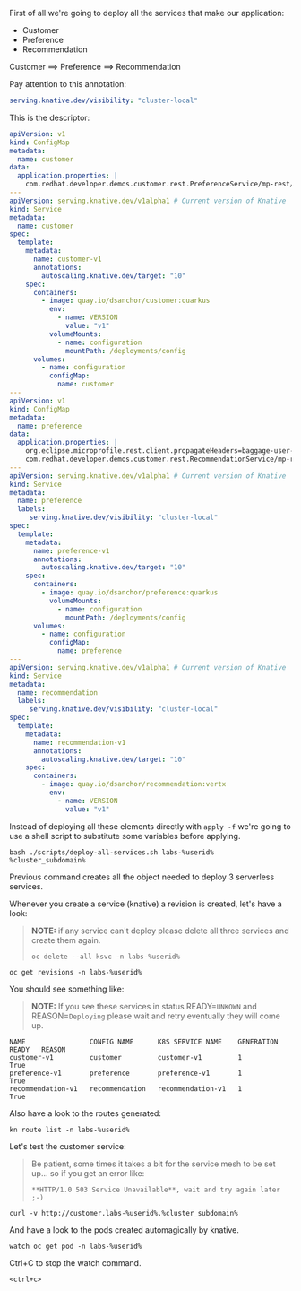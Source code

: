 First of all we're going to deploy all the services that make our application:

- Customer
- Preference
- Recommendation

Customer ==> Preference ==> Recommendation

Pay attention to this annotation:

```yaml
serving.knative.dev/visibility: "cluster-local"
```

This is the descriptor:

```yaml
apiVersion: v1
kind: ConfigMap
metadata:
  name: customer
data:
  application.properties: |
    com.redhat.developer.demos.customer.rest.PreferenceService/mp-rest/url=http://preference.$NAMESPACE:80
---
apiVersion: serving.knative.dev/v1alpha1 # Current version of Knative
kind: Service
metadata:
  name: customer
spec:
  template:
    metadata:
      name: customer-v1
      annotations:
        autoscaling.knative.dev/target: "10"
    spec:
      containers:
        - image: quay.io/dsanchor/customer:quarkus
          env:
            - name: VERSION
              value: "v1"
          volumeMounts:
            - name: configuration
              mountPath: /deployments/config
      volumes:
        - name: configuration
          configMap:
            name: customer
---
apiVersion: v1
kind: ConfigMap
metadata:
  name: preference
data:
  application.properties: |
    org.eclipse.microprofile.rest.client.propagateHeaders=baggage-user-agent
    com.redhat.developer.demos.customer.rest.RecommendationService/mp-rest/url=http://recommendation.$NAMESPACE:80
---
apiVersion: serving.knative.dev/v1alpha1 # Current version of Knative
kind: Service
metadata:
  name: preference 
  labels:
     serving.knative.dev/visibility: "cluster-local"
spec:
  template:
    metadata:
      name: preference-v1
      annotations:
        autoscaling.knative.dev/target: "10"
    spec:
      containers:
        - image: quay.io/dsanchor/preference:quarkus
          volumeMounts:
            - name: configuration
              mountPath: /deployments/config
      volumes:
        - name: configuration
          configMap:
            name: preference
---
apiVersion: serving.knative.dev/v1alpha1 # Current version of Knative
kind: Service
metadata:
  name: recommendation 
  labels:
     serving.knative.dev/visibility: "cluster-local"
spec:
  template:
    metadata:
      name: recommendation-v1
      annotations:
        autoscaling.knative.dev/target: "10"
    spec:
      containers:
        - image: quay.io/dsanchor/recommendation:vertx
          env:
            - name: VERSION
              value: "v1"

```

Instead of deploying all these elements directly with `apply -f` we're going to use a shell script to substitute some variables before applying.

```execute-1
bash ./scripts/deploy-all-services.sh labs-%userid% %cluster_subdomain%
```

Previous command creates all the object needed to deploy 3 serverless services.

Whenever you create a service (knative) a revision is created, let's have a look:

> **NOTE:** if any service can't deploy please delete all three services and create them again.
> ```copy
> oc delete --all ksvc -n labs-%userid%
> ```

```execute-2
oc get revisions -n labs-%userid%
```

You should see something like:

> **NOTE:** If you see these services in status READY=`UNKOWN` and REASON=`Deploying` please wait and retry eventually they will come up.

```shell
NAME                CONFIG NAME      K8S SERVICE NAME    GENERATION   READY   REASON
customer-v1         customer         customer-v1         1            True
preference-v1       preference       preference-v1       1            True
recommendation-v1   recommendation   recommendation-v1   1            True
```

Also have a look to the routes generated:

```execute-2
kn route list -n labs-%userid%
```

Let's test the customer service:

> Be patient, some times it takes a bit for the service mesh to be set up... so if you get an error like:
> ```
> **HTTP/1.0 503 Service Unavailable**, wait and try again later ;-)
> ```

```execute-1
curl -v http://customer.labs-%userid%.%cluster_subdomain%
```

And have a look to the pods created automagically by knative.

```execute-2
watch oc get pod -n labs-%userid%
```

Ctrl+C to stop the watch command.

```execute-2
<ctrl+c>
```